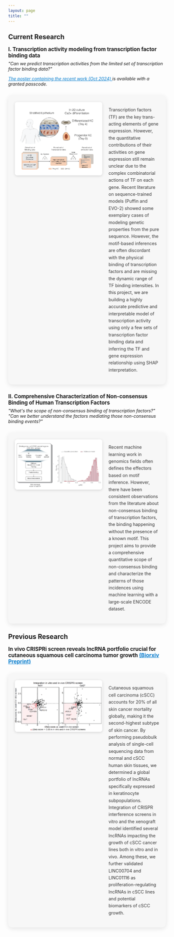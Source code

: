 ```yaml
---
layout: page
title: ""
---
```


## <strong>Current Research</strong>

<p style="font-size: 1.2em; font-weight: bold; margin: 0;">
  I. Transcription activity modeling from transcription factor binding data
</p>

<!-- Italic question -->
<p style="font-style: italic; margin-top: 0.5em;">
  "Can we predict transcription activities from the limited set of transcription factor binding data?"
</p>

<p style="font-style: italic; margin-top: 0.5em;">
  <a href="/assets/2024_biochem_retreat_protected.pdf" download style="color: #007acc; text-decoration: underline;">
    The poster containing the recent work (Oct 2024) 
  </a> 
  is available with a granted passcode. 
</p>

<div style="margin: 2em 0; padding: 1.5em; background: #f7f7f7; border-radius: 12px; box-shadow: 0 4px 15px rgba(0, 0, 0, 0.1); display: flex; align-items: flex-start; gap: 20px;">

  <!-- Left side image -->
  <img src="/assets/project_pic1.png" alt="TF Modeling" style="width: 280px; border-radius: 8px; box-shadow: 0 2px 8px rgba(0,0,0,0.15); flex-shrink: 0;">

  <!-- Right side content -->
  <div style="flex: 1;">
    <p style="line-height: 1.6; color: #333;">
      Transcription factors (TF) are the key trans-acting elements of gene expression. However, the quantitative contributions of their activities on gene expression still remain unclear due to the complex combinatorial actions of TF on each gene. Recent literature on sequence-trained models (Puffin and EVO-2) showed some exemplary cases of modeling genetic properties from the pure sequence. However, the motif-based inferences are often discordant with the physical binding of transcription factors and are missing the dynamic range of TF binding intensities. In this project, we are building a highly accurate predictive and interpretable model of transcription activity using only a few sets of transcription factor binding data and inferring the TF and gene expression relationship using SHAP interpretation.
    </p>
  </div>
</div>

<p style="font-size: 1.2em; font-weight: bold; margin: 0;">
  II. Comprehensive Characterization of Non-consensus Binding of Human Transcription Factors
</p>

<!-- Italic question -->
<p style="font-style: italic; margin-top: 0.5em;">
  "What's the scope of non-consensus binding of transcription factors?"<br>
  "Can we better understand the factors mediating those non-consensus binding events?"
</p>

<div style="margin: 2em 0; padding: 1.5em; background: #f7f7f7; border-radius: 12px; box-shadow: 0 4px 15px rgba(0, 0, 0, 0.1); display: flex; align-items: flex-start; gap: 20px;">

  <!-- Left side image -->
  <img src="/assets/project_pic2.png" alt="TF Modeling" style="width: 280px; border-radius: 8px; box-shadow: 0 2px 8px rgba(0,0,0,0.15); flex-shrink: 0;">

  <!-- Right side content -->
  <div style="flex: 1;">
    <p style="line-height: 1.6; color: #333;">
      Recent machine learning work in genomics fields often defines the effectors based on motif inference. However, there have been consistent observations from the literature about non-consensus binding of transcription factors, the binding happening without the presence of a known motif. This project aims to provide a comprehensive quantitative scope of non-consensus binding and characterize the patterns of those incidences using machine learning with a large-scale ENCODE dataset. 
    </p>
  </div>
</div>

## <strong>Previous Research</strong>

<p style="font-size: 1.2em; font-weight: bold; margin: 0;">
  In vivo CRISPRi screen reveals lncRNA portfolio crucial for cutaneous squamous cell carcinoma tumor growth
  <a href="https://www.biorxiv.org/content/10.1101/2024.10.16.618774v1" download style="color: #007acc; text-decoration: underline;">
    (Biorxiv Preprint)
  </a> 
</p>

<div style="margin: 2em 0; padding: 1.5em; background: #f7f7f7; border-radius: 12px; box-shadow: 0 4px 15px rgba(0, 0, 0, 0.1); display: flex; align-items: flex-start; gap: 20px;">

  <!-- Left side image -->
  <img src="/assets/research_prev.png" alt="TF Modeling" style="width: 280px; border-radius: 8px; box-shadow: 0 2px 8px rgba(0,0,0,0.15); flex-shrink: 0;">

  <!-- Right side content -->
  <div style="flex: 1;">
    <p style="line-height: 1.6; color: #333;">
    Cutaneous squamous cell carcinoma (cSCC) accounts for 20% of all skin cancer mortality globally, making it the second-highest subtype of skin cancer.  By performing pseudobulk analysis of single-cell sequencing data from normal and cSCC human skin tissues, we determined a global portfolio of lncRNAs specifically expressed in keratinocyte subpopulations. Integration of CRISPR interference screens in vitro and the xenograft model identified several lncRNAs impacting the growth of cSCC cancer lines both in vitro and in vivo. Among these, we further validated LINC00704 and LINC01116 as proliferation-regulating lncRNAs in cSCC lines and potential biomarkers of cSCC growth.
    </p>
  </div>
</div>
